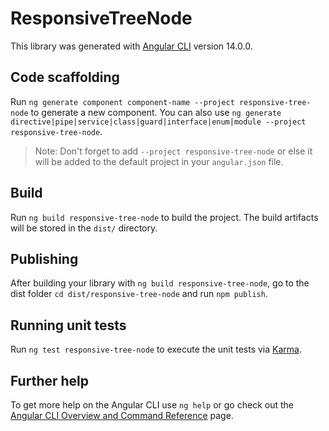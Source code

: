 # ResponsiveTreeNode

This library was generated with [Angular CLI](https://github.com/angular/angular-cli) version 14.0.0.

## Code scaffolding

Run `ng generate component component-name --project responsive-tree-node` to generate a new component. You can also use `ng generate directive|pipe|service|class|guard|interface|enum|module --project responsive-tree-node`.
> Note: Don't forget to add `--project responsive-tree-node` or else it will be added to the default project in your `angular.json` file. 

## Build

Run `ng build responsive-tree-node` to build the project. The build artifacts will be stored in the `dist/` directory.

## Publishing

After building your library with `ng build responsive-tree-node`, go to the dist folder `cd dist/responsive-tree-node` and run `npm publish`.

## Running unit tests

Run `ng test responsive-tree-node` to execute the unit tests via [Karma](https://karma-runner.github.io).

## Further help

To get more help on the Angular CLI use `ng help` or go check out the [Angular CLI Overview and Command Reference](https://angular.io/cli) page.
